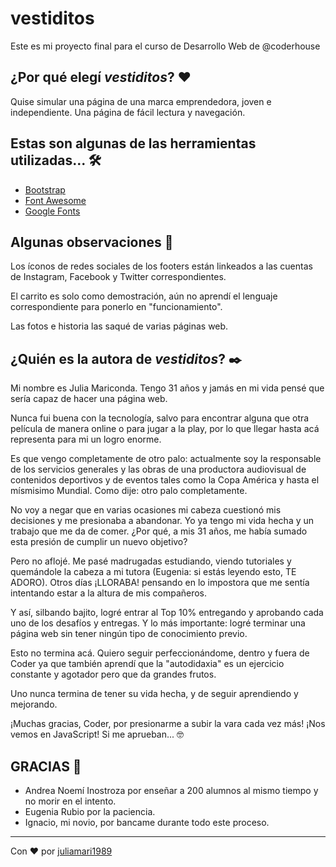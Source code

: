 # vestiditos

Este es mi proyecto final para el curso de Desarrollo Web de @coderhouse

## ¿Por qué elegí *vestiditos*? ❤️

Quise simular una página de una marca emprendedora, joven e independiente. Una página de fácil lectura y navegación.

## Estas son algunas de las herramientas utilizadas... 🛠️

* [Bootstrap](https://getbootstrap.com/)
* [Font Awesome](https://fontawesome.com/)
* [Google Fonts](https://fonts.google.com/)

## Algunas observaciones 📌

Los íconos de redes sociales de los footers están linkeados a las cuentas de Instagram, Facebook y Twitter correspondientes.

El carrito es solo como demostración, aún no aprendí el lenguaje correspondiente para ponerlo en "funcionamiento". 

Las fotos e historia las saqué de varias páginas web.

## ¿Quién es la autora de *vestiditos*? ✒️

Mi nombre es Julia Mariconda. Tengo 31 años y jamás en mi vida pensé que sería capaz de hacer una página web.

Nunca fui buena con la tecnología, salvo para encontrar alguna que otra película de manera online o para jugar a la play, por lo que llegar hasta acá representa para mi un logro enorme.

Es que vengo completamente de otro palo: actualmente soy la responsable de los servicios generales y las obras de una productora audiovisual de contenidos deportivos y de eventos tales como la Copa América y hasta el mísmisimo Mundial. Como dije: otro palo completamente.

No voy a negar que en varias ocasiones mi cabeza cuestionó mis decisiones y me presionaba a abandonar. Yo ya tengo mi vida hecha y un trabajo que me da de comer. ¿Por qué, a mis 31 años, me había sumado esta presión de cumplir un nuevo objetivo?

Pero no aflojé. Me pasé madrugadas estudiando, viendo tutoriales y quemándole la cabeza a mi tutora (Eugenia: si estás leyendo esto, TE ADORO). Otros días ¡LLORABA! pensando en lo impostora que me sentía intentando estar a la altura de mis compañeros.

Y así, silbando bajito, logré entrar al Top 10% entregando y aprobando cada uno de los desafíos y entregas. Y lo más importante: logré terminar una página web sin tener ningún tipo de conocimiento previo.

Esto no termina acá. Quiero seguir perfeccionándome, dentro y fuera de Coder ya que también aprendí que la "autodidaxia" es un ejercicio constante y agotador pero que da grandes frutos.

Uno nunca termina de tener su vida hecha, y de seguir aprendiendo y mejorando.

¡Muchas gracias, Coder, por presionarme a subir la vara cada vez más! ¡Nos vemos en JavaScript! Si me aprueban... 🤓

## GRACIAS 🎁

* Andrea Noemí Inostroza por enseñar a 200 alumnos al mismo tiempo y no morir en el intento.
* Eugenia Rubio por la paciencia.
* Ignacio, mi novio, por bancame durante todo este proceso.

---
Con ❤️ por [juliamari1989](https://github.com/juliamari1989)
